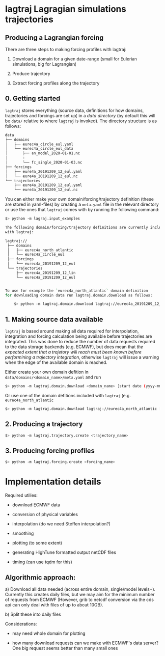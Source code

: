 # lagtraj Lagragian simulations trajectories


## Producing a Lagrangian forcing

There are three steps to making forcing profiles with lagtraj:

1. Download a domain for a given date-range (small for Eulerian simulations,
big for Lagrangian)

2. Produce trajectory

3. Extract forcing profiles along the trajectory


## 0. Getting started

`lagtraj` stores everything (source data, definitions for how domains,
trajectories and forcings are set up) in a *data directory* (by default this
will be `data/` relative to where `lagtraj` is invoked). The directory
structure is as follows:

```bash
data
├── domains
│   ├── eurec4a_circle_eul.yaml
│   └── eurec4a_circle_eul_data
│       ├── an_model_2020-01-01.nc
│       :
│       └── fc_single_2020-01-03.nc
├── forcings
│   ├── eure4a_20191209_12_eul.yaml
│   └── eure4a_20191209_12_eul.nc
└── trajectories
    ├── eure4a_20191209_12_eul.yaml
    └── eure4a_20191209_12_eul.nc
```

You can either make your own domain/forcing/trajectory definition (these are
stored in yaml-files) by creating a `meta.yaml` file in the relevant directory
or use the ones that `lagtraj` comes with by running the following command:

```bash
$> python -m lagraj.input_examples

The following domain/forcing/trajectory definitions are currently included
with lagtraj:

lagtraj://
 ├── domains
 │   ├── eurec4a_north_atlantic
 │   └── eurec4a_circle_eul
 ├── forcings
 │   └── eurec4a_20191209_12_eul
 └── trajectories
     ├── eurec4a_20191209_12_lin
     └── eurec4a_20191209_12_eul


To use for example the `eurec4a_north_atlantic` domain definition
for downloading domain data run lagtraj.domain.download as follows:

    $> python -m lagtraj.domain.download lagtraj://eurec4a_20191209_12_eul 2020/01/01 2020/01/08
```

## 1. Making source data available

`lagtraj` is based around making all data required for interpolation,
integration and forcing calculation being available before trajectories are
integrated. This was done to reduce the number of data requests required to the
data storage backends (e.g. ECMWF), but does mean that *the expected extent
that a trajetory will reach must been known before performining a trajectory
integration*, otherwise `lagtraj` will issue a warning when the edge of the
available domain is reached.

Either create your own domain defition in `data/domains/<domain_name>/meta.yaml` and run

```bash
$> python -m lagtraj.domain.download <domain_name> [start date (yyyy-mm-dd)] [end date (yyyy-mm-dd)]
```

Or use one of the domain defitions included with `lagtraj` (e.g.
`eurec4a_north_atlantic`


```bash
$> python -m lagtraj.domain.download lagtraj://eurec4a_north_atlantic [start date (yyyy-mm-dd)] [end date (yyyy-mm-dd)]
```


## 2. Producing a trajectory

```bash
$> python -m lagtraj.trajectory.create <trajectory_name>
```

## 3. Producing forcing profiles

```bash
$> python -m lagtraj.forcing.create <forcing_name>
```

# Implementation details

Required utilies:

- download ECMWF data

- conversion of physical variables

- interpolation (do we need Steffen interpolation?)

- smoothing

- plotting (to some extent)

- generating HighTune formatted output netCDF files

- timing (can use tqdm for this)


## Algorithmic approach:

a) Download all data needed (across entire domain, single/model levels+).
   Currently this creates daily files, but we may aim for the minimum number of 
   requests from ECMWF (However, grib to netcdf conversion via the cds api
   can only deal with files of up to about 10GB).

b) Split these into daily files

Considerations:

- may need whole domain for plotting

- how many download requests can we make with ECMWF's data server? One big
  request seems better than many small ones
